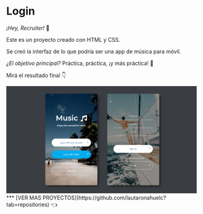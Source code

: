 # Login

*¡Hey, Recruiter!* 👀 

Este es un proyecto creado con HTML y CSS.

Se creó la interfaz de lo que podría ser una app de música para móvil.

*¿El objetivo principal?* Práctica, práctica, ¡y más práctica! 💪

Mirá el resultado final 👇

<img src="https://github.com/lautaronahuelc/login/blob/master/resultado-final.jpg"/>
***
[VER MAS PROYECTOS](https://github.com/lautaronahuelc?tab=repositories) 👈
